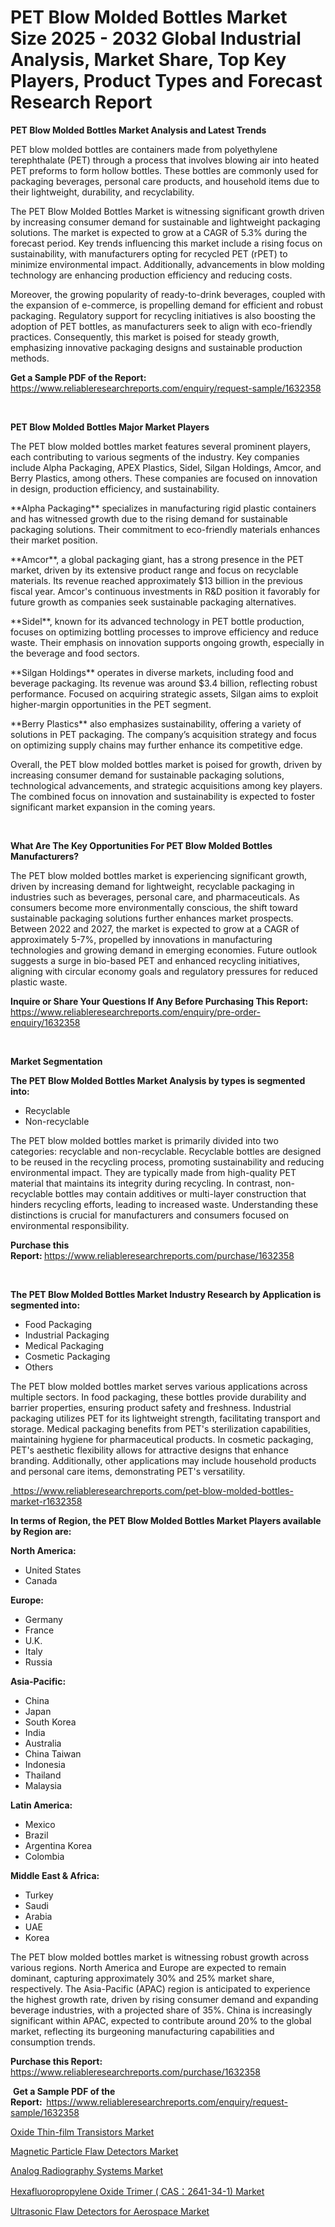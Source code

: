 <p><h1>PET Blow Molded Bottles Market Size 2025 - 2032 Global Industrial Analysis, Market Share, Top Key Players, Product Types and Forecast Research Report</h1></p><p><strong>PET Blow Molded Bottles Market Analysis and Latest Trends</strong></p>
<p><p>PET blow molded bottles are containers made from polyethylene terephthalate (PET) through a process that involves blowing air into heated PET preforms to form hollow bottles. These bottles are commonly used for packaging beverages, personal care products, and household items due to their lightweight, durability, and recyclability.</p><p>The PET Blow Molded Bottles Market is witnessing significant growth driven by increasing consumer demand for sustainable and lightweight packaging solutions. The market is expected to grow at a CAGR of 5.3% during the forecast period. Key trends influencing this market include a rising focus on sustainability, with manufacturers opting for recycled PET (rPET) to minimize environmental impact. Additionally, advancements in blow molding technology are enhancing production efficiency and reducing costs.</p><p>Moreover, the growing popularity of ready-to-drink beverages, coupled with the expansion of e-commerce, is propelling demand for efficient and robust packaging. Regulatory support for recycling initiatives is also boosting the adoption of PET bottles, as manufacturers seek to align with eco-friendly practices. Consequently, this market is poised for steady growth, emphasizing innovative packaging designs and sustainable production methods.</p></p>
<p><strong>Get a Sample PDF of the Report:&nbsp;</strong> <a href="https://www.reliableresearchreports.com/enquiry/request-sample/1632358?utm_campaign=31&utm_medium=2&utm_source=Github&utm_content=ia&utm_term=29032025&utm_id=pet-blow-molded-bottles">https://www.reliableresearchreports.com/enquiry/request-sample/1632358</a></p>
<p>&nbsp;</p>
<p><strong>PET Blow Molded Bottles Major Market Players</strong></p>
<p><p>The PET blow molded bottles market features several prominent players, each contributing to various segments of the industry. Key companies include Alpha Packaging, APEX Plastics, Sidel, Silgan Holdings, Amcor, and Berry Plastics, among others. These companies are focused on innovation in design, production efficiency, and sustainability.</p><p>**Alpha Packaging** specializes in manufacturing rigid plastic containers and has witnessed growth due to the rising demand for sustainable packaging solutions. Their commitment to eco-friendly materials enhances their market position.</p><p>**Amcor**, a global packaging giant, has a strong presence in the PET market, driven by its extensive product range and focus on recyclable materials. Its revenue reached approximately $13 billion in the previous fiscal year. Amcor's continuous investments in R&D position it favorably for future growth as companies seek sustainable packaging alternatives.</p><p>**Sidel**, known for its advanced technology in PET bottle production, focuses on optimizing bottling processes to improve efficiency and reduce waste. Their emphasis on innovation supports ongoing growth, especially in the beverage and food sectors.</p><p>**Silgan Holdings** operates in diverse markets, including food and beverage packaging. Its revenue was around $3.4 billion, reflecting robust performance. Focused on acquiring strategic assets, Silgan aims to exploit higher-margin opportunities in the PET segment.</p><p>**Berry Plastics** also emphasizes sustainability, offering a variety of solutions in PET packaging. The company’s acquisition strategy and focus on optimizing supply chains may further enhance its competitive edge.</p><p>Overall, the PET blow molded bottles market is poised for growth, driven by increasing consumer demand for sustainable packaging solutions, technological advancements, and strategic acquisitions among key players. The combined focus on innovation and sustainability is expected to foster significant market expansion in the coming years.</p></p>
<p>&nbsp;</p>
<p><strong>What Are The Key Opportunities For PET Blow Molded Bottles Manufacturers?</strong></p>
<p><p>The PET blow molded bottles market is experiencing significant growth, driven by increasing demand for lightweight, recyclable packaging in industries such as beverages, personal care, and pharmaceuticals. As consumers become more environmentally conscious, the shift toward sustainable packaging solutions further enhances market prospects. Between 2022 and 2027, the market is expected to grow at a CAGR of approximately 5-7%, propelled by innovations in manufacturing technologies and growing demand in emerging economies. Future outlook suggests a surge in bio-based PET and enhanced recycling initiatives, aligning with circular economy goals and regulatory pressures for reduced plastic waste.</p></p>
<p><strong>Inquire or Share Your Questions If Any Before Purchasing This Report:</strong> <a href="https://www.reliableresearchreports.com/enquiry/pre-order-enquiry/1632358?utm_campaign=31&utm_medium=2&utm_source=Github&utm_content=ia&utm_term=29032025&utm_id=pet-blow-molded-bottles">https://www.reliableresearchreports.com/enquiry/pre-order-enquiry/1632358</a></p>
<p>&nbsp;</p>
<p><strong>Market Segmentation</strong></p>
<p><strong>The PET Blow Molded Bottles Market Analysis by types is segmented into:</strong></p>
<p><ul><li>Recyclable</li><li>Non-recyclable</li></ul></p>
<p><p>The PET blow molded bottles market is primarily divided into two categories: recyclable and non-recyclable. Recyclable bottles are designed to be reused in the recycling process, promoting sustainability and reducing environmental impact. They are typically made from high-quality PET material that maintains its integrity during recycling. In contrast, non-recyclable bottles may contain additives or multi-layer construction that hinders recycling efforts, leading to increased waste. Understanding these distinctions is crucial for manufacturers and consumers focused on environmental responsibility.</p></p>
<p><strong>Purchase this Report:&nbsp;</strong><a href="https://www.reliableresearchreports.com/purchase/1632358?utm_campaign=31&utm_medium=2&utm_source=Github&utm_content=ia&utm_term=29032025&utm_id=pet-blow-molded-bottles">https://www.reliableresearchreports.com/purchase/1632358</a></p>
<p>&nbsp;</p>
<p><strong>The PET Blow Molded Bottles Market Industry Research by Application is segmented into:</strong></p>
<p><ul><li>Food Packaging</li><li>Industrial Packaging</li><li>Medical Packaging</li><li>Cosmetic Packaging</li><li>Others</li></ul></p>
<p><p>The PET blow molded bottles market serves various applications across multiple sectors. In food packaging, these bottles provide durability and barrier properties, ensuring product safety and freshness. Industrial packaging utilizes PET for its lightweight strength, facilitating transport and storage. Medical packaging benefits from PET's sterilization capabilities, maintaining hygiene for pharmaceutical products. In cosmetic packaging, PET's aesthetic flexibility allows for attractive designs that enhance branding. Additionally, other applications may include household products and personal care items, demonstrating PET's versatility.</p></p>
<p><a href="https://www.reliableresearchreports.com/pet-blow-molded-bottles-market-r1632358?utm_campaign=31&utm_medium=2&utm_source=Github&utm_content=ia&utm_term=29032025&utm_id=pet-blow-molded-bottles">&nbsp;https://www.reliableresearchreports.com/pet-blow-molded-bottles-market-r1632358</a></p>
<p><strong>In terms of Region, the PET Blow Molded Bottles Market Players available by Region are:</strong></p>
<p>
    <p> <strong> North America: </strong>
        <ul>
            <li>United States</li>
            <li>Canada</li>
        </ul>
        </p> 
    <p> <strong> Europe: </strong>
        <ul>
            <li>Germany</li>
            <li>France</li>
            <li>U.K.</li>
            <li>Italy</li>
            <li>Russia</li>
        </ul>
        </p> 
    <p> <strong> Asia-Pacific: </strong>
        <ul>
            <li>China</li>
            <li>Japan</li>
            <li>South Korea</li>
            <li>India</li>
            <li>Australia</li>
            <li>China Taiwan</li>
            <li>Indonesia</li>
            <li>Thailand</li>
            <li>Malaysia</li>
        </ul>
        </p> 
    <p> <strong> Latin America: </strong>
        <ul>
            <li>Mexico</li>
            <li>Brazil</li>
            <li>Argentina Korea</li>
            <li>Colombia</li>
        </ul>
        </p> 
    <p> <strong> Middle East & Africa: </strong>
        <ul>
            <li>Turkey</li>
            <li>Saudi</li>
            <li>Arabia</li>
            <li>UAE</li>
            <li>Korea</li>
        </ul>
    </p>
    </p>
<p><p>The PET blow molded bottles market is witnessing robust growth across various regions. North America and Europe are expected to remain dominant, capturing approximately 30% and 25% market share, respectively. The Asia-Pacific (APAC) region is anticipated to experience the highest growth rate, driven by rising consumer demand and expanding beverage industries, with a projected share of 35%. China is increasingly significant within APAC, expected to contribute around 20% to the global market, reflecting its burgeoning manufacturing capabilities and consumption trends.</p></p>
<p><strong>Purchase this Report: </strong><a href="https://www.reliableresearchreports.com/purchase/1632358?utm_campaign=31&utm_medium=2&utm_source=Github&utm_content=ia&utm_term=29032025&utm_id=pet-blow-molded-bottles">https://www.reliableresearchreports.com/purchase/1632358</a></p>
<p>&nbsp;<strong>Get a Sample PDF of the Report:&nbsp;&nbsp;</strong><a href="https://www.reliableresearchreports.com/enquiry/request-sample/1632358?utm_campaign=31&utm_medium=2&utm_source=Github&utm_content=ia&utm_term=29032025&utm_id=pet-blow-molded-bottles">https://www.reliableresearchreports.com/enquiry/request-sample/1632358</a></p>
<p><strong></strong></p>
<p><p><a href="https://github.com/hervedeidadw/Market-Research-Report-List-1/blob/main/oxide-thin-film-transistors-market.md?utm_campaign=31&utm_medium=2&utm_source=Github&utm_content=ia&utm_term=29032025&utm_id=pet-blow-molded-bottles">Oxide Thin-film Transistors Market</a></p><p><a href="https://github.com/nwogudimouix/Market-Research-Report-List-1/blob/main/magnetic-particle-flaw-detectors-market.md?utm_campaign=31&utm_medium=2&utm_source=Github&utm_content=ia&utm_term=29032025&utm_id=pet-blow-molded-bottles">Magnetic Particle Flaw Detectors Market</a></p><p><a href="https://github.com/duzcupetriv/Market-Research-Report-List-1/blob/main/analog-radiography-systems-market.md?utm_campaign=31&utm_medium=2&utm_source=Github&utm_content=ia&utm_term=29032025&utm_id=pet-blow-molded-bottles">Analog Radiography Systems Market</a></p><p><a href="https://github.com/abexjeliti/Market-Research-Report-List-1/blob/main/hexafluoropropylene-oxide-trimer-cas2641-34-1-market.md?utm_campaign=31&utm_medium=2&utm_source=Github&utm_content=ia&utm_term=29032025&utm_id=pet-blow-molded-bottles">Hexafluoropropylene Oxide Trimer ( CAS：2641-34-1) Market</a></p><p><a href="https://github.com/okornevonywx/Market-Research-Report-List-1/blob/main/ultrasonic-flaw-detectors-for-aerospace-market.md?utm_campaign=31&utm_medium=2&utm_source=Github&utm_content=ia&utm_term=29032025&utm_id=pet-blow-molded-bottles">Ultrasonic Flaw Detectors for Aerospace Market</a></p></p>